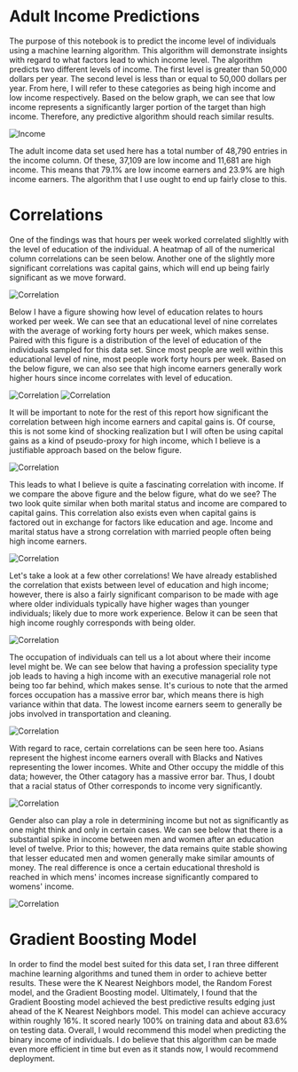 # Adult Income Predictions

The purpose of this notebook is to predict the income level of individuals using a machine learning algorithm. This algorithm will demonstrate insights with regard to what factors lead to which income level. The algorithm predicts two different levels of income. The first level is greater than 50,000 dollars per year. The second level is less than or equal to 50,000 dollars per year. From here, I will refer to these categories as being high income and low income respectively. Based on the below graph, we can see that low income represents a significantly larger portion of the target than high income. Therefore, any predictive algorithm should reach similar results.

![Income](income.png)

The adult income data set used here has a total number of 48,790 entries in the income column. Of these, 37,109 are low income and 11,681 are high income. This means that 79.1% are low income earners and 23.9% are high income earners. The algorithm that I use ought to end up fairly close to this.

# Correlations

One of the findings was that hours per week worked correlated slighltly with the level of education of the individual. A heatmap of all of the numerical column correlations can be seen below. Another one of the slightly more significant correlations was capital gains, which will end up being fairly significant as we move forward. 

![Correlation](corr.png)

Below I have a figure showing how level of education relates to hours worked per week. We can see that an educational level of nine correlates with the average of working forty hours per week, which makes sense. Paired with this figure is a distribution of the level of education of the individuals sampled for this data set. Since most people are well within this educational level of nine, most people work forty hours per week. Based on the below figure, we can also see that high income earners generally work higher hours since income correlates with level of education.

![Correlation](hourseducation.png)
![Correlation](education.png)

It will be important to note for the rest of this report how significant the correlation between high income earners and capital gains is. Of course, this is not some kind of shocking realization but I will often be using capital gains as a kind of pseudo-proxy for high income, which I believe is a justifiable approach based on the below figure.

![Correlation](incomecapitalgains.png)

This leads to what I believe is quite a fascinating correlation with income. If we compare the above figure and the below figure, what do we see? The two look quite similar when both marital status and income are compared to capital gains. This correlation also exists even when capital gains is factored out in exchange for factors like education and age. Income and marital status have a strong correlation with married people often being high income earners.

![Correlation](maritalstatuscapitalgains.png)

Let's take a look at a few other correlations! We have already established the correlation that exists between level of education and high income; however, there is also a fairly significant comparison to be made with age where older individuals typically have higher wages than younger individuals; likely due to more work experience. Below it can be seen that high income roughly corresponds with being older.

![Correlation](incomeage.png)

The occupation of individuals can tell us a lot about where their income level might be. We can see below that having a profession speciality type job leads to having a high income with an executive managerial role not being too far behind, which makes sense. It's curious to note that the armed forces occupation has a massive error bar, which means there is high variance within that data. The lowest income earners seem to generally be jobs involved in transportation and cleaning.

![Correlation](occupationcapitalgains.png)

With regard to race, certain correlations can be seen here too. Asians represent the highest income earners overall with Blacks and Natives representing the lower incomes. White and Other occupy the middle of this data; however, the Other catagory has a massive error bar. Thus, I doubt that a racial status of Other corresponds to income very significantly. 

![Correlation](racecapitalgains.png)

Gender also can play a role in determining income but not as significantly as one might think and only in certain cases. We can see below that there is a substantial spike in income between men and women after an education level of twelve. Prior to this; however, the data remains quite stable showing that lesser educated men and women generally make similar amounts of money. The real difference is once a certain educational threshold is reached in which mens' incomes increase significantly compared to womens' income.

![Correlation](genderincome.png)

# Gradient Boosting Model

In order to find the model best suited for this data set, I ran three different machine learning algorithms and tuned them in order to achieve better results. These were the K Nearest Neighbors model, the Random Forest model, and the Gradient Boosting model. Ultimately, I found that the Gradient Boosting model achieved the best predictive results edging just ahead of the K Nearest Neighbors model. This model can achieve accuracy within roughly 16%. It scored nearly 100% on training data and about 83.6% on testing data. Overall, I would recommend this model when predicting the binary income of individuals. I do believe that this algorithm can be made even more efficient in time but even as it stands now, I would recommend deployment.
